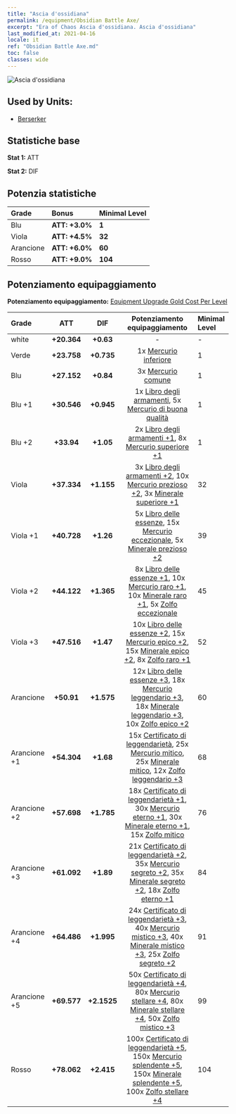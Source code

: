 ```yaml
---
title: "Ascia d'ossidiana"
permalink: /equipment/Obsidian Battle Axe/
excerpt: "Era of Chaos Ascia d'ossidiana. Ascia d'ossidiana"
last_modified_at: 2021-04-16
locale: it
ref: "Obsidian Battle Axe.md"
toc: false
classes: wide
---
```


  ![Ascia d'ossidiana](/images/e/e_4081.png)

## Used by Units:

* [Berserker](/it/units/Berserker/) 


## Statistiche base
 **Stat 1:** ATT

 **Stat 2:** DIF

## Potenzia statistiche

  |     Grade    |   Bonus | Minimal Level | 
  |:-------------|:--------|:--------------| 
  | Blu | **ATT: +3.0%** | **1** | 
  | Viola | **ATT: +4.5%** | **32** | 
  | Arancione | **ATT: +6.0%** | **60** | 
  | Rosso | **ATT: +9.0%** | **104** | 


## Potenziamento equipaggiamento
 **Potenziamento equipaggiamento:** [Equipment Upgrade Gold Cost Per Level](/equipment/EquipmentUpgradeCostPerLevel/) 

  |          Grade      | ATT | DIF | Potenziamento equipaggiamento | Minimal Level |
  |:--------------------|:---------:|:---------:|:----------------:|:--------------|
  | white | **+20.364** | **+0.63** | - | - |
  | Verde | **+23.758** | **+0.735** | 1x [Mercurio inferiore](/it/Items/mat_2/) | 1 |
  | Blu | **+27.152** | **+0.84** | 3x [Mercurio comune](/it/Items/mat_8/) | 1 |
  | Blu +1 | **+30.546** | **+0.945** | 1x [Libro degli armamenti](/it/Items/mat_18/), 5x [Mercurio di buona qualità](/it/Items/mat_14/) | 1 |
  | Blu +2 | **+33.94** | **+1.05** | 2x [Libro degli armamenti +1](/it/Items/mat_25/), 8x [Mercurio superiore +1](/it/Items/mat_21/) | 1 |
  | Viola | **+37.334** | **+1.155** | 3x [Libro degli armamenti +2](/it/Items/mat_32/), 10x [Mercurio prezioso +2](/it/Items/mat_28/), 3x [Minerale superiore +1](/it/Items/mat_19/) | 32 |
  | Viola +1 | **+40.728** | **+1.26** | 5x [Libro delle essenze](/it/Items/mat_39/), 15x [Mercurio eccezionale](/it/Items/mat_35/), 5x [Minerale prezioso +2](/it/Items/mat_26/) | 39 |
  | Viola +2 | **+44.122** | **+1.365** | 8x [Libro delle essenze +1](/it/Items/mat_46/), 10x [Mercurio raro +1](/it/Items/mat_42/), 10x [Minerale raro +1](/it/Items/mat_40/), 5x [Zolfo eccezionale](/it/Items/mat_36/) | 45 |
  | Viola +3 | **+47.516** | **+1.47** | 10x [Libro delle essenze +2](/it/Items/mat_53/), 15x [Mercurio epico +2](/it/Items/mat_49/), 15x [Minerale epico +2](/it/Items/mat_47/), 8x [Zolfo raro +1](/it/Items/mat_43/) | 52 |
  | Arancione | **+50.91** | **+1.575** | 12x [Libro delle essenze +3](/it/Items/mat_60/), 18x [Mercurio leggendario +3](/it/Items/mat_56/), 18x [Minerale leggendario +3](/it/Items/mat_54/), 10x [Zolfo epico +2](/it/Items/mat_50/) | 60 |
  | Arancione +1 | **+54.304** | **+1.68** | 15x [Certificato di leggendarietà](/it/Items/mat_67/), 25x [Mercurio mitico](/it/Items/mat_63/), 25x [Minerale mitico](/it/Items/mat_61/), 12x [Zolfo leggendario +3](/it/Items/mat_57/) | 68 |
  | Arancione +2 | **+57.698** | **+1.785** | 18x [Certificato di leggendarietà +1](/it/Items/mat_74/), 30x [Mercurio eterno +1](/it/Items/mat_70/), 30x [Minerale eterno +1](/it/Items/mat_68/), 15x [Zolfo mitico](/it/Items/mat_64/) | 76 |
  | Arancione +3 | **+61.092** | **+1.89** | 21x [Certificato di leggendarietà +2](/it/Items/mat_81/), 35x [Mercurio segreto +2](/it/Items/mat_77/), 35x [Minerale segreto +2](/it/Items/mat_75/), 18x [Zolfo eterno +1](/it/Items/mat_71/) | 84 |
  | Arancione +4 | **+64.486** | **+1.995** | 24x [Certificato di leggendarietà +3](/it/Items/mat_88/), 40x [Mercurio mistico +3](/it/Items/mat_84/), 40x [Minerale mistico +3](/it/Items/mat_82/), 25x [Zolfo segreto +2](/it/Items/mat_78/) | 91 |
  | Arancione +5 | **+69.577** | **+2.1525** | 50x [Certificato di leggendarietà +4](/it/Items/mat_95/), 80x [Mercurio stellare +4](/it/Items/mat_91/), 80x [Minerale stellare +4](/it/Items/mat_89/), 50x [Zolfo mistico +3](/it/Items/mat_85/) | 99 |
  | Rosso | **+78.062** | **+2.415** | 100x [Certificato di leggendarietà +5](/it/Items/mat_102/), 150x [Mercurio splendente +5](/it/Items/mat_98/), 150x [Minerale splendente +5](/it/Items/mat_96/), 100x [Zolfo stellare +4](/it/Items/mat_92/) | 104 |

